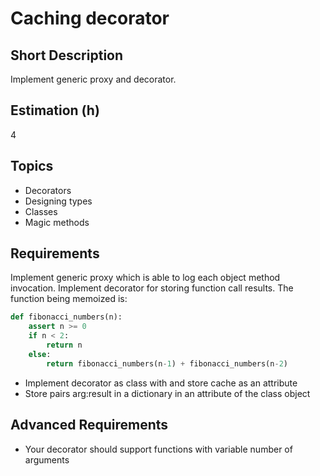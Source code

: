 # Caching decorator

## Short Description

Implement generic proxy and decorator.

## Estimation (h)

4

## Topics

* Decorators
* Designing types
* Classes
* Magic methods

## Requirements

Implement generic proxy which is able to log each object method invocation.
Implement decorator for storing function call results. The function being
memoized is:

```python
def fibonacci_numbers(n):
    assert n >= 0
    if n < 2:
        return n
    else:
        return fibonacci_numbers(n-1) + fibonacci_numbers(n-2)
```

* Implement decorator as class with and store cache as an attribute
* Store  pairs  arg:result in  a  dictionary  in  an attribute of the class object

## Advanced Requirements

* Your decorator should support functions with variable number of arguments
